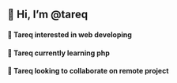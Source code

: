 ## 👋 Hi, I’m @tareq
#### 👀 Tareq interested in web developing
#### 🌱 Tareq currently learning php
#### 💞️ Tareq looking to collaborate on remote project
